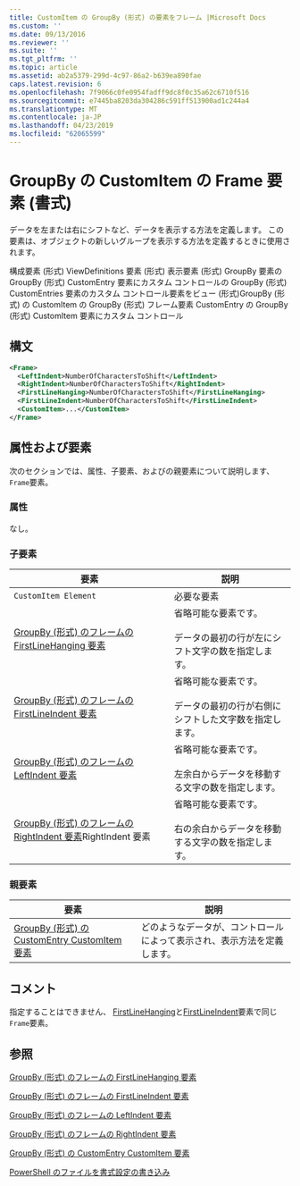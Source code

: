 ```yaml
---
title: CustomItem の GroupBy (形式) の要素をフレーム |Microsoft Docs
ms.custom: ''
ms.date: 09/13/2016
ms.reviewer: ''
ms.suite: ''
ms.tgt_pltfrm: ''
ms.topic: article
ms.assetid: ab2a5379-299d-4c97-86a2-b639ea890fae
caps.latest.revision: 6
ms.openlocfilehash: 7f9066c0fe0954fadff9dc8f0c35a62c6710f516
ms.sourcegitcommit: e7445ba8203da304286c591ff513900ad1c244a4
ms.translationtype: MT
ms.contentlocale: ja-JP
ms.lasthandoff: 04/23/2019
ms.locfileid: "62065599"
---
```

# <a name="frame-element-for-customitem-for-groupby-format"></a>GroupBy の CustomItem の Frame 要素 (書式)

データを左または右にシフトなど、データを表示する方法を定義します。 この要素は、オブジェクトの新しいグループを表示する方法を定義するときに使用されます。

構成要素 (形式) ViewDefinitions 要素 (形式) 表示要素 (形式) GroupBy 要素の GroupBy (形式) CustomEntry 要素にカスタム コントロールの GroupBy (形式) CustomEntries 要素のカスタム コントロール要素をビュー (形式)GroupBy (形式) の CustomItem の GroupBy (形式) フレーム要素 CustomEntry の GroupBy (形式) CustomItem 要素にカスタム コントロール

## <a name="syntax"></a>構文

```xml
<Frame>
  <LeftIndent>NumberOfCharactersToShift</LeftIndent>
  <RightIndent>NumberOfCharactersToShift</RightIndent>
  <FirstLineHanging>NumberOfCharactersToShift</FirstLineHanging>
  <FirstLineIndent>NumberOfCharactersToShift</FirstLineIndent>
  <CustomItem>...</CustomItem>
</Frame>
```

## <a name="attributes-and-elements"></a>属性および要素

次のセクションでは、属性、子要素、およびの親要素について説明します、`Frame`要素。

### <a name="attributes"></a>属性

なし。

### <a name="child-elements"></a>子要素

|要素|説明|
|-------------|-----------------|
|`CustomItem Element`|必要な要素|
|[GroupBy (形式) のフレームの FirstLineHanging 要素](./firstlinehanging-element-for-frame-for-groupby-format.md)|省略可能な要素です。<br /><br /> データの最初の行が左にシフト文字の数を指定します。|
|[GroupBy (形式) のフレームの FirstLineIndent 要素](./firstlineindent-element-for-frame-for-groupby-format.md)|省略可能な要素です。<br /><br /> データの最初の行が右側にシフトした文字数を指定します。|
|[GroupBy (形式) のフレームの LeftIndent 要素](./leftindent-element-for-frame-for-groupby-format.md)|省略可能な要素です。<br /><br /> 左余白からデータを移動する文字の数を指定します。|
|[GroupBy (形式) のフレームの RightIndent 要素](./rightindent-element-for-frame-for-groupby-format.md)RightIndent 要素|省略可能な要素です。<br /><br /> 右の余白からデータを移動する文字の数を指定します。|

### <a name="parent-elements"></a>親要素

|要素|説明|
|-------------|-----------------|
|[GroupBy (形式) の CustomEntry CustomItem 要素](./customitem-element-for-customentry-for-groupby-format.md)|どのようなデータが、コントロールによって表示され、表示方法を定義します。|

## <a name="remarks"></a>コメント

指定することはできません、 [FirstLineHanging](./firstlinehanging-element-for-frame-for-groupby-format.md)と[FirstLineIndent](./firstlineindent-element-for-frame-for-groupby-format.md)要素で同じ`Frame`要素。

## <a name="see-also"></a>参照

[GroupBy (形式) のフレームの FirstLineHanging 要素](./firstlinehanging-element-for-frame-for-groupby-format.md)

[GroupBy (形式) のフレームの FirstLineIndent 要素](./firstlineindent-element-for-frame-for-groupby-format.md)

[GroupBy (形式) のフレームの LeftIndent 要素](./leftindent-element-for-frame-for-groupby-format.md)

[GroupBy (形式) のフレームの RightIndent 要素](./rightindent-element-for-frame-for-groupby-format.md)

[GroupBy (形式) の CustomEntry CustomItem 要素](./customitem-element-for-customentry-for-groupby-format.md)

[PowerShell のファイルを書式設定の書き込み](./writing-a-powershell-formatting-file.md)
